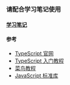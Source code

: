 ### 请配合学习笔记使用
#### [学习笔记](https://www.yuque.com/yunye-rbzrv/lsoz7w/ddtirc)
#### 参考
* [TypeScript 官网](https://www.tslang.cn/docs/home.html)
* [TypeScript 入门教程](https://ts.xcatliu.com/)
* [菜鸟教程](https://www.runoob.com/typescript/ts-tutorial.html)
* [Java​Script 标准库](https://developer.mozilla.org/zh-CN/docs/Web/JavaScript/Reference/Global_Objects)